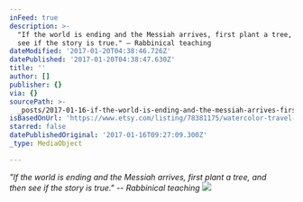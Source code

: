 ```yaml
---
inFeed: true
description: >-
  "If the world is ending and the Messiah arrives, first plant a tree, andthen
  see if the story is true." – Rabbinical teaching
dateModified: '2017-01-20T04:38:46.726Z'
datePublished: '2017-01-20T04:38:47.630Z'
title: ''
author: []
publisher: {}
via: {}
sourcePath: >-
  _posts/2017-01-16-if-the-world-is-ending-and-the-messiah-arrives-first-plant.md
isBasedOnUrl: 'https://www.etsy.com/listing/78381175/watercolor-travel-illustration-its-a'
starred: false
datePublishedOriginal: '2017-01-16T09:27:09.300Z'
_type: MediaObject

---
```

_"If the world is ending and the Messiah arrives, first plant a tree, and_  
_then see if the story is true." -- Rabbinical teaching_
![](https://the-grid-user-content.s3-us-west-2.amazonaws.com/b20fd932-6d7c-4494-bdcd-ba6e52ef9cd7.jpg)